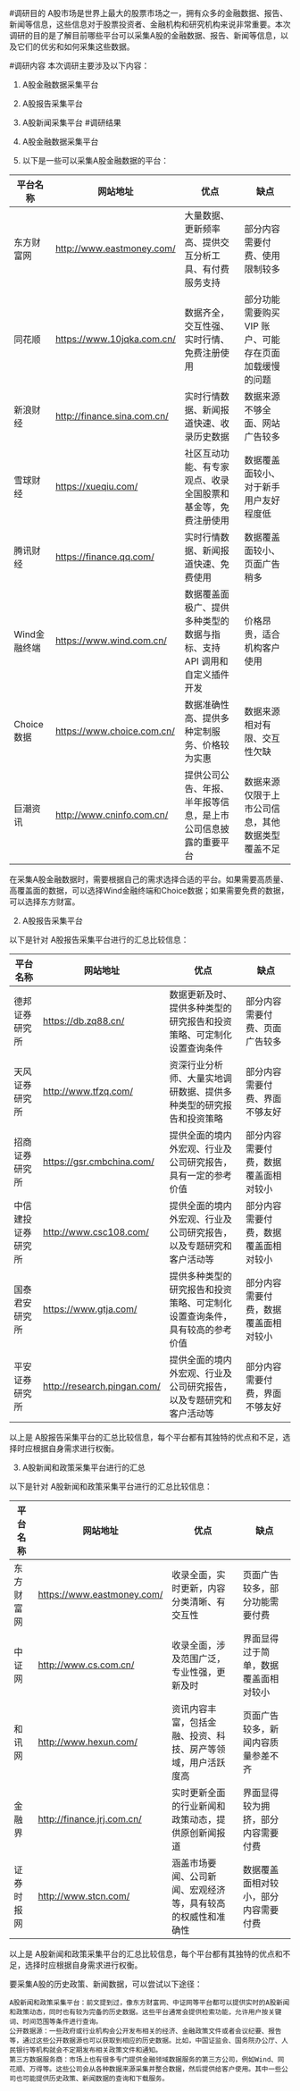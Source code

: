 #调研目的
A股市场是世界上最大的股票市场之一，拥有众多的金融数据、报告、新闻等信息，这些信息对于股票投资者、金融机构和研究机构来说非常重要。本次调研的目的是了解目前哪些平台可以采集A股的金融数据、报告、新闻等信息，以及它们的优劣和如何采集这些数据。

#调研内容
本次调研主要涉及以下内容：

1. A股金融数据采集平台
2. A股报告采集平台 
3. A股新闻采集平台
#调研结果
1. A股金融数据采集平台

2. 以下是一些可以采集A股金融数据的平台：

| 平台名称 | 网站地址                    | 优点 | 缺点 |
| --- |-------------------------| --- | --- |
| 东方财富网 | http://www.eastmoney.com/ | 大量数据、更新频率高、提供交互分析工具、有付费服务支持 | 部分内容需要付费、使用限制较多 |
| 同花顺 | https://www.10jqka.com.cn/ | 数据齐全，交互性强、实时行情、免费注册使用 | 部分功能需要购买 VIP 账户、可能存在页面加载缓慢的问题 |
| 新浪财经 | http://finance.sina.com.cn/ | 实时行情数据、新闻报道快速、收录历史数据 | 数据来源不够全面、网站广告较多 |
| 雪球财经 | https://xueqiu.com/     | 社区互动功能、有专家观点、收录全国股票和基金等，免费注册使用 | 数据覆盖面较小、对于新手用户友好程度低 |
| 腾讯财经 | https://finance.qq.com/ | 实时行情数据、新闻报道快速、免费使用 | 数据覆盖面较小、页面广告稍多 |
| Wind金融终端 | https://www.wind.com.cn/ | 数据覆盖面极广、提供多种类型的数据与指标、支持 API 调用和自定义插件开发 | 价格昂贵，适合机构客户使用 |
| Choice数据 | https://www.choice.com.cn/ | 数据准确性高、提供多种定制服务、价格较为实惠 | 数据来源相对有限、交互性欠缺 |
| 巨潮资讯 | http://www.cninfo.com.cn/ | 提供公司公告、年报、半年报等信息，是上市公司信息披露的重要平台 | 数据来源仅限于上市公司信息，其他数据类型覆盖不足 |
在采集A股金融数据时，需要根据自己的需求选择合适的平台。如果需要高质量、高覆盖面的数据，可以选择Wind金融终端和Choice数据；如果需要免费的数据，可以选择东方财富。

2. A股报告采集平台

以下是针对 A股报告采集平台进行的汇总比较信息：

| 平台名称 | 网站地址 | 优点 | 缺点 |
| --- | --- | --- | --- |
| 德邦证券研究所 | https://db.zq88.cn/ | 数据更新及时、提供多种类型的研究报告和投资策略、可定制化设置查询条件 | 部分内容需要付费、页面广告较多 |
| 天风证券研究所 | http://www.tfzq.com/ | 资深行业分析师、大量实地调研数据、提供多种类型的研究报告和投资策略 | 部分内容需要付费、界面不够友好 |
| 招商证券研究所 | https://gsr.cmbchina.com/ | 提供全面的境内外宏观、行业及公司研究报告，具有一定的参考价值 | 部分内容需要付费，数据覆盖面相对较小 |
| 中信建投证券研究所 | http://www.csc108.com/ | 提供全面的境内外宏观、行业及公司研究报告，以及专题研究和客户活动等 | 部分内容需要付费，数据覆盖面相对较小 |
| 国泰君安研究所 | https://www.gtja.com/ | 提供多种类型的研究报告和投资策略、可定制化设置查询条件，具有较高的参考价值 | 部分内容需要付费，数据覆盖面相对较小 |
| 平安证券研究所 | http://research.pingan.com/ | 提供全面的境内外宏观、行业及公司研究报告，以及专题研究和客户活动等 | 部分内容需要付费，界面不够友好 |

以上是 A股报告采集平台的汇总比较信息，每个平台都有其独特的优点和不足，选择时应根据自身需求进行权衡。


3. A股新闻和政策采集平台进行的汇总

以下是针对 A股新闻和政策采集平台进行的汇总比较信息：

| 平台名称 | 网站地址 | 优点 | 缺点 |
| --- | --- | --- | --- |
| 东方财富网 | https://www.eastmoney.com/ | 收录全面，实时更新，内容分类清晰、有交互性 | 页面广告较多，部分功能需要付费 |
| 中证网 | http://www.cs.com.cn/ | 收录全面，涉及范围广泛，专业性强，更新及时 | 界面显得过于简单，数据覆盖面相对较小 |
| 和讯网 | http://www.hexun.com/ | 资讯内容丰富，包括金融、投资、科技、房产等领域，用户活跃度高 | 页面广告较多，新闻内容质量参差不齐 |
| 金融界 | http://finance.jrj.com.cn/ | 实时更新全面的行业新闻和政策动态，提供原创新闻报道 | 界面显得较为拥挤，部分内容需要付费 |
| 证券时报网 | http://www.stcn.com/ | 涵盖市场要闻、公司新闻、宏观经济等，具有较高的权威性和准确性 | 数据覆盖面相对较小，部分内容需要付费 |

以上是 A股新闻和政策采集平台的汇总比较信息，每个平台都有其独特的优点和不足，选择时应根据自身需求进行权衡。


要采集A股的历史政策、新闻数据，可以尝试以下途径：
    
    A股新闻和政策采集平台：前文提到过，像东方财富网、中证网等平台都可以提供实时的A股新闻和政策动态，同时也有较为完备的历史数据。这些平台通常会提供检索功能，允许用户按关键词、时间范围等条件进行查询。
    公开数据源：一些政府或行业机构会公开发布相关的经济、金融政策文件或者会议纪要、报告等，通过这些公开数据源也可以获取到相应的历史数据。比如，中国证监会、国务院办公厅、人民银行等机构就会不定期发布相关政策文件和通知。
    第三方数据服务商：市场上也有很多专门提供金融领域数据服务的第三方公司，例如Wind、同花顺、万得等。这些公司会从各种数据来源采集并整合数据，然后提供给客户使用。其中一些公司也可能提供历史政策、新闻数据的查询和下载服务。